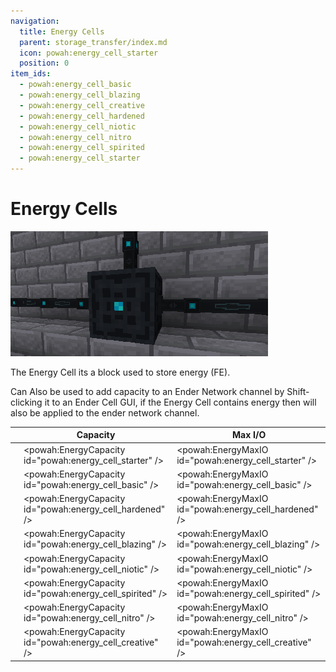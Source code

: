 ```yaml
---
navigation:
  title: Energy Cells
  parent: storage_transfer/index.md
  icon: powah:energy_cell_starter
  position: 0
item_ids:
  - powah:energy_cell_basic
  - powah:energy_cell_blazing
  - powah:energy_cell_creative
  - powah:energy_cell_hardened
  - powah:energy_cell_niotic
  - powah:energy_cell_nitro
  - powah:energy_cell_spirited
  - powah:energy_cell_starter
---
```


# Energy Cells

![](./energy_cell.png)

The Energy Cell its a block used to store energy (FE). 

Can Also be used to add capacity to an Ender Network channel by Shift-clicking it to an Ender Cell GUI, if the Energy Cell contains energy then will also be applied to the ender network channel. 

|                                              | Capacity                                                 | Max I/O                                               |
| -------------------------------------------- | -------------------------------------------------------- | ----------------------------------------------------- |
| <ItemLink id="powah:energy_cell_starter" />  | <powah:EnergyCapacity id="powah:energy_cell_starter" />  | <powah:EnergyMaxIO id="powah:energy_cell_starter" />  |
| <ItemLink id="powah:energy_cell_basic" />    | <powah:EnergyCapacity id="powah:energy_cell_basic" />    | <powah:EnergyMaxIO id="powah:energy_cell_basic" />    |
| <ItemLink id="powah:energy_cell_hardened" /> | <powah:EnergyCapacity id="powah:energy_cell_hardened" /> | <powah:EnergyMaxIO id="powah:energy_cell_hardened" /> |
| <ItemLink id="powah:energy_cell_blazing" />  | <powah:EnergyCapacity id="powah:energy_cell_blazing" />  | <powah:EnergyMaxIO id="powah:energy_cell_blazing" />  |
| <ItemLink id="powah:energy_cell_niotic" />   | <powah:EnergyCapacity id="powah:energy_cell_niotic" />   | <powah:EnergyMaxIO id="powah:energy_cell_niotic" />   |
| <ItemLink id="powah:energy_cell_spirited" /> | <powah:EnergyCapacity id="powah:energy_cell_spirited" /> | <powah:EnergyMaxIO id="powah:energy_cell_spirited" /> |
| <ItemLink id="powah:energy_cell_nitro" />    | <powah:EnergyCapacity id="powah:energy_cell_nitro" />    | <powah:EnergyMaxIO id="powah:energy_cell_nitro" />    |
| <ItemLink id="powah:energy_cell_creative" /> | <powah:EnergyCapacity id="powah:energy_cell_creative" /> | <powah:EnergyMaxIO id="powah:energy_cell_creative" /> |

<Row>
<RecipesFor id="powah:energy_cell_starter" />
<RecipesFor id="powah:energy_cell_basic" />
<RecipesFor id="powah:energy_cell_hardened" />
<RecipesFor id="powah:energy_cell_blazing" />
<RecipesFor id="powah:energy_cell_niotic" />
<RecipesFor id="powah:energy_cell_spirited" />
<RecipesFor id="powah:energy_cell_nitro" />
<RecipesFor id="powah:energy_cell_creative" />
</Row>